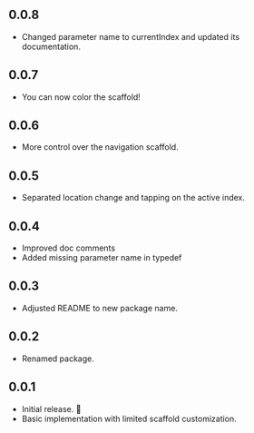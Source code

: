 ## 0.0.8
* Changed parameter name to currentIndex and updated its documentation.

## 0.0.7
* You can now color the scaffold!

## 0.0.6
* More control over the navigation scaffold.

## 0.0.5
* Separated location change and tapping on the active index.

## 0.0.4
* Improved doc comments
* Added missing parameter name in typedef

## 0.0.3

* Adjusted README to new package name.

## 0.0.2

* Renamed package.

## 0.0.1

* Initial release. 🎉
* Basic implementation with limited scaffold customization.


